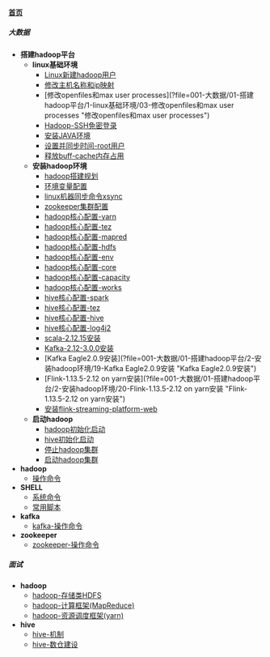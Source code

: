 
#### [首页](?file=home-首页)

##### 大数据
- **搭建hadoop平台**
    - **linux基础环境**
        - [Linux新建hadoop用户](?file=001-大数据/01-搭建hadoop平台/1-linux基础环境/01-Linux新建hadoop用户 "Linux新建hadoop用户")
        - [修改主机名称和ip映射](?file=001-大数据/01-搭建hadoop平台/1-linux基础环境/02-修改主机名称和ip映射 "修改主机名称和ip映射")
        - [修改openfiles和max user processes](?file=001-大数据/01-搭建hadoop平台/1-linux基础环境/03-修改openfiles和max user processes "修改openfiles和max user processes")
        - [Hadoop-SSH免密登录](?file=001-大数据/01-搭建hadoop平台/1-linux基础环境/04-Hadoop-SSH免密登录 "Hadoop-SSH免密登录")
        - [安装JAVA环境](?file=001-大数据/01-搭建hadoop平台/1-linux基础环境/05-安装JAVA环境 "安装JAVA环境")
        - [设置并同步时间-root用户](?file=001-大数据/01-搭建hadoop平台/1-linux基础环境/06-设置并同步时间-root用户 "设置并同步时间-root用户")
        - [释放buff-cache内存占用](?file=001-大数据/01-搭建hadoop平台/1-linux基础环境/07-释放buff-cache内存占用 "释放buff-cache内存占用")
    - **安装hadoop环境**
        - [hadoop搭建规划](?file=001-大数据/01-搭建hadoop平台/2-安装hadoop环境/01-hadoop搭建规划 "hadoop搭建规划")
        - [环境变量配置](?file=001-大数据/01-搭建hadoop平台/2-安装hadoop环境/02-环境变量配置 "环境变量配置")
        - [linux机器同步命令xsync](?file=001-大数据/01-搭建hadoop平台/2-安装hadoop环境/03-linux机器同步命令xsync "linux机器同步命令xsync")
        - [zookeeper集群配置](?file=001-大数据/01-搭建hadoop平台/2-安装hadoop环境/04-zookeeper集群配置 "zookeeper集群配置")
        - [hadoop核心配置-yarn](?file=001-大数据/01-搭建hadoop平台/2-安装hadoop环境/05-hadoop核心配置-yarn "hadoop核心配置-yarn")
        - [hadoop核心配置-tez](?file=001-大数据/01-搭建hadoop平台/2-安装hadoop环境/06-hadoop核心配置-tez "hadoop核心配置-tez")
        - [hadoop核心配置-mapred](?file=001-大数据/01-搭建hadoop平台/2-安装hadoop环境/07-hadoop核心配置-mapred "hadoop核心配置-mapred")
        - [hadoop核心配置-hdfs](?file=001-大数据/01-搭建hadoop平台/2-安装hadoop环境/08-hadoop核心配置-hdfs "hadoop核心配置-hdfs")
        - [hadoop核心配置-env](?file=001-大数据/01-搭建hadoop平台/2-安装hadoop环境/09-hadoop核心配置-env "hadoop核心配置-env")
        - [hadoop核心配置-core](?file=001-大数据/01-搭建hadoop平台/2-安装hadoop环境/10-hadoop核心配置-core "hadoop核心配置-core")
        - [hadoop核心配置-capacity](?file=001-大数据/01-搭建hadoop平台/2-安装hadoop环境/11-hadoop核心配置-capacity "hadoop核心配置-capacity")
        - [hadoop核心配置-works](?file=001-大数据/01-搭建hadoop平台/2-安装hadoop环境/12-hadoop核心配置-works "hadoop核心配置-works")
        - [hive核心配置-spark](?file=001-大数据/01-搭建hadoop平台/2-安装hadoop环境/13-hive核心配置-spark "hive核心配置-spark")
        - [hive核心配置-tez](?file=001-大数据/01-搭建hadoop平台/2-安装hadoop环境/14-hive核心配置-tez "hive核心配置-tez")
        - [hive核心配置-hive](?file=001-大数据/01-搭建hadoop平台/2-安装hadoop环境/15-hive核心配置-hive "hive核心配置-hive")
        - [hive核心配置-log4j2](?file=001-大数据/01-搭建hadoop平台/2-安装hadoop环境/16-hive核心配置-log4j2 "hive核心配置-log4j2")
        - [scala-2.12.15安装](?file=001-大数据/01-搭建hadoop平台/2-安装hadoop环境/17-scala-2.12.15安装 "scala-2.12.15安装")
        - [Kafka-2.12-3.0.0安装](?file=001-大数据/01-搭建hadoop平台/2-安装hadoop环境/18-Kafka-2.12-3.0.0安装 "Kafka-2.12-3.0.0安装")
        - [Kafka Eagle2.0.9安装](?file=001-大数据/01-搭建hadoop平台/2-安装hadoop环境/19-Kafka Eagle2.0.9安装 "Kafka Eagle2.0.9安装")
        - [Flink-1.13.5-2.12 on yarn安装](?file=001-大数据/01-搭建hadoop平台/2-安装hadoop环境/20-Flink-1.13.5-2.12 on yarn安装 "Flink-1.13.5-2.12 on yarn安装")
        - [安装flink-streaming-platform-web](?file=001-大数据/01-搭建hadoop平台/2-安装hadoop环境/21-安装flink-streaming-platform-web "安装flink-streaming-platform-web")
    - **启动hadoop**
        - [hadoop初始化启动](?file=001-大数据/01-搭建hadoop平台/3-启动hadoop/01-hadoop初始化启动 "hadoop初始化启动")
        - [hive初始化启动](?file=001-大数据/01-搭建hadoop平台/3-启动hadoop/02-hive初始化启动 "hive初始化启动")
        - [停止hadoop集群](?file=001-大数据/01-搭建hadoop平台/3-启动hadoop/03-停止hadoop集群 "停止hadoop集群")
        - [启动hadoop集群](?file=001-大数据/01-搭建hadoop平台/3-启动hadoop/04-启动hadoop集群 "启动hadoop集群")
- **hadoop**
    - [操作命令](?file=001-大数据/02-hadoop/01-操作命令 "操作命令")
- **SHELL**
    - [系统命令](?file=001-大数据/03-SHELL/1-系统命令 "系统命令")
    - [常用脚本](?file=001-大数据/03-SHELL/2-常用脚本 "常用脚本")
- **kafka**
    - [kafka-操作命令](?file=001-大数据/04-kafka/1-kafka-操作命令 "kafka-操作命令")
- **zookeeper**
    - [zookeeper-操作命令](?file=001-大数据/05-zookeeper/01-zookeeper-操作命令 "zookeeper-操作命令")

##### 面试
- **hadoop**
    - [hadoop-存储类HDFS](?file=002-面试/01-hadoop/1-hadoop-存储类HDFS "hadoop-存储类HDFS")
    - [hadoop-计算框架&#40;MapReduce&#41;](?file=002-面试/01-hadoop/2-hadoop-计算框架&#40;MapReduce&#41; "hadoop-计算框架&#40;MapReduce&#41;")
    - [hadoop-资源调度框架&#40;yarn&#41;](?file=002-面试/01-hadoop/3-hadoop-资源调度框架&#40;yarn&#41; "hadoop-资源调度框架&#40;yarn&#41;")
- **hive**
    - [hive-机制](?file=002-面试/02-hive/01-hive-机制 "hive-机制")
    - [hive-数仓建设](?file=002-面试/02-hive/02-hive-数仓建设 "hive-数仓建设")
